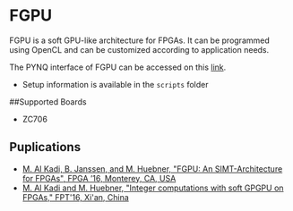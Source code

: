 # FGPU
FGPU is a soft GPU-like architecture for FPGAs. It can be programmed using OpenCL and can be customized according to application needs.

The PYNQ interface of FGPU can be accessed on this [link](https://github.com/malkadi/FGPU_IPython).


+ Setup information is available in the `scripts` folder

##Supported Boards
+ ZC706

## Puplications

 * [M. Al Kadi, B. Janssen, and M. Huebner, "FGPU: An SIMT-Architecture for FPGAs", FPGA ’16, Monterey, CA, USA](http://dl.acm.org/citation.cfm?id=2847273)
 * [M. Al Kadi and M. Huebner, "Integer computations with soft GPGPU on FPGAs," FPT'16, Xi'an, China](https://doi.org/10.1109/FPT.2016.7929185)

